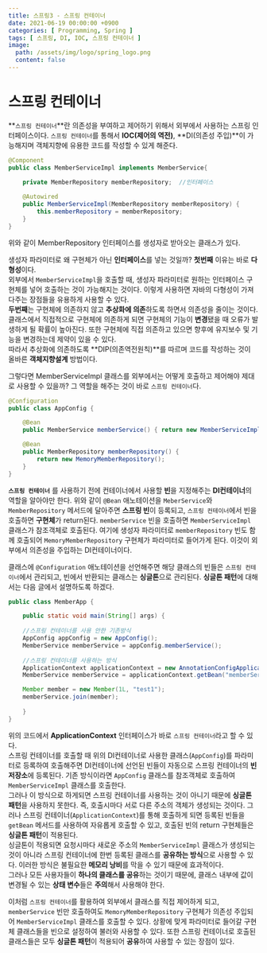 ```yaml
---
title: 스프링3 - 스프링 컨테이너
date: 2021-06-19 00:00:00 +0900
categories: [ Programming, Spring ]
tags: [ 스프링, DI, IOC, 스프링 컨테이너 ]
image:
  path: /assets/img/logo/spring_logo.png
  content: false
---
```


# 스프링 컨테이너

**`스프링 컨테이너`**란 의존성을 부여하고 제어하기 위해서 외부에서 사용하는 스프링 인터페이스이다.
`스프링 컨테이너`를 통해서 **IOC(제어의 역전)**, **DI(의존성 주입)**이 가능해지며 객체지향에 유용한 코드를 작성할 수 있게 해준다.

``` java
@Component
public class MemberServiceImpl implements MemberService{

    private MemberRepository memberRepository;	//인터페이스
    
    @Autowired
    public MemberServiceImpl(MemberRepository memberRepository) {
        this.memberRepository = memberRepository;
    }
}
```

위와 같이 MemberRepository 인터페이스를 생성자로 받아오는 클래스가 있다.

생성자 파라미터로 왜 구현체가 아닌 **인터페이스**를 넣는 것일까? **첫번째** 이유는 바로 **다형성**이다.  
외부에서 `MemberServiceImpl`을 호출할 때, 생성자 파라미터로 원하는 인터페이스 구현체를 넣어 호출하는 것이 가능해지는 것이다.
이렇게 사용하면 자바의 다형성이 가져다주는 장점들을 유용하게 사용할 수 있다.  
**두번째**는 구현체에 의존하지 않고 **추상화에 의존**하도록 하면서 의존성을 줄이는 것이다. 클래스에서 직접적으로 구현체에 의존하게 되면
구현체의 기능이 **변경**됐을 때 오류가 발생하게 될 확률이 높아진다.
또한 구현체에 직접 의존하고 있으면 향후에 유지보수 및 기능을 변경하는데 제약이 있을 수 있다.  
따라서 추상화에 의존하도록 **DIP(의존역전원칙)**를 따르며 코드를 작성하는 것이 올바른 **객체지향설계** 방법이다.

그렇다면 MemberServiceImpl 클래스를 외부에서는 어떻게 호출하고 제어해야 제대로 사용할 수 있을까? 그 역할을 해주는 것이 바로 `스프링 컨테이너`다.

``` java
@Configuration
public class AppConfig {

    @Bean
    public MemberService memberService() { return new MemberServiceImpl(memberRepository()); }

    @Bean
    public MemberRepository memberRepository() {
        return new MemoryMemberRepository();
    }
}
```

**`스프링 컨테이너`** 를 사용하기 전에 컨테이너에서 사용할 **빈**을 지정해주는 **DI컨테이너**의 역할을 알아야만 한다.
위와 같이 `@Bean` 애노테이션을 `MeberService`와 `MemberRepository` 메서드에 달아주면 **스프링 빈**이 등록되고, `스프링 컨테이너`에서 빈을 호출하면 **구현체**가
return된다. `memberService` 빈을 호출하면 `MemberServiceImpl` 클래스가 참조객체로 호출된다.
여기에 생성자 파라미터로 `memberRepository` 빈도 함께 호출되어 `MemoryMemberRepository` 구현체가 파라미터로 들어가게 된다.
이것이 외부에서 의존성을 주입하는 DI컨테이너이다.

클래스에 `@Configuration` 애노테이션을 선언해주면 해당 클래스의 빈들은 `스프링 컨테이너`에서 관리되고, 빈에서 반환되는 클래스는 **싱글톤**으로 관리된다.
**싱글톤 패턴**에 대해서는 다음 글에서 설명하도록 하겠다.

``` java
public class MemberApp {

    public static void main(String[] args) {
    
    //스프링 컨테이너를 사용 안한 기존방식
    AppConfig appConfig = new AppConfig();
    MemberService memberService = appConfig.memberService();
    
    //스프링 컨테이너를 사용하는 방식
    ApplicationContext applicationContext = new AnnotationConfigApplicationContext(AppConfig.class);
    MemberService memberService = applicationContext.getBean("memberService", MemberService.class);

    Member member = new Member(1L, "test1");
    memberService.join(member);
    
    }
}
```

위의 코드에서 **ApplicationContext** 인터페이스가 바로 `스프링 컨테이너`라고 할 수 있다.  
스프링 컨테이너를 호출할 때 위의 DI컨테이너로 사용한 클래스(`AppConfig`)를 파라미터로 등록하여 호출해주면 DI컨테이너에 선언된 빈들이 자동으로 스프링 컨테이너의 **빈 저장소**에 등록된다.
기존 방식이라면 `AppConfig` 클래스를 참조객체로 호출하여 `MemberServiceImpl` 클래스를 호출한다.  
그러나 이 방식으로 하게되면 스프링 컨테이너를 사용하는 것이 아니기 때문에 **싱글톤 패턴**을 사용하지 못한다.
즉, 호출시마다 서로 다른 주소의 객체가 생성되는 것이다. 그러나 스프링 컨테이너(`ApplicationContext`)를 통해 호출하게 되면 등록된 빈들을 `getBean` 메서드를 사용하여 자유롭게 호출할 수
있고, 호출된 빈의 return 구현체들은 **싱글톤 패턴**이 적용된다.  
싱글톤이 적용되면 요청시마다 새로운 주소의 `MemberServiceImpl` 클래스가 생성되는 것이 아니라 스프링 컨테이너에 한번 등록된 클래스를 **공유하는 방식**으로 사용할 수 있다.
이러한 방식은 불필요한 **메모리 낭비**를 막을 수 있기 때문에 효과적이다.  
그러나 모든 사용자들이 **하나의 클래스를 공유**하는 것이기 때문에, 클래스 내부에 값이 변경될 수 있는 **상태 변수**들은 **주의**해서 사용해야 한다.

이처럼 `스프링 컨테이너`를 활용하여 외부에서 클래스를 직접 제어하게 되고, `memberService` 빈만 호출하여도 `MemoryMemberRepository` 구현체가 의존성 주입되어
`MemberServiceImpl` 클래스를 호출할 수 있다. 상황에 맞게 파라미터로 들어갈 구현체 클래스들을 빈으로 설정하여 불러와 사용할 수 있다.
또한 스프링 컨테이너로 호출된 클래스들은 모두 **싱글톤 패턴**이 적용되어 **공유**하여 사용할 수 있는 장점이 있다.
